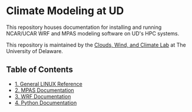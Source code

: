 # Climate Modeling at UD

This repository houses documentation for installing and running NCAR/UCAR WRF and MPAS modeling software on UD's HPC systems.

This repository is maintained by the [Clouds, Wind, and Climate Lab](https://sites.udel.edu/dveron/) at The University of Delaware. 

## Table of Contents

- [1. General LINUX Reference](LINUX/README.md)
- [2. MPAS Documentation](MPAS/README.md)
- [3. WRF Documentation](WRF/README.md)
- [4. Python Documentation](PYTHON/README.md)


